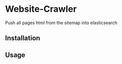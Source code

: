 # Website-Crawler

Push all pages html from the sitemap into elasticsearch

## Installation


## Usage
